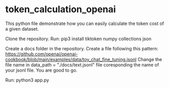 # token_calculation_openai
This python file demonstrate how you can easily calculate the token cost of a given dataset.

Clone the repository.
Run: pip3 install tiktoken numpy collections json

Create a docs folder in the repository.
Create a file following this pattern: https://github.com/openai/openai-cookbook/blob/main/examples/data/toy_chat_fine_tuning.jsonl
Change the file name in data_path = "./docs/text.jsonl" file coresponding the name of your jsonl file. 
You are good to go. 

Run: python3 app.py
